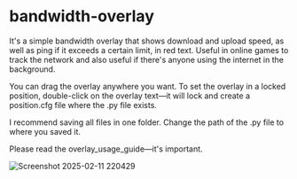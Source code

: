 # bandwidth-overlay
It's a simple bandwidth overlay that shows download and upload speed, as well as ping if it exceeds a certain limit, in red text. Useful in online games to track the network and also useful if there's anyone using the internet in the background.

You can drag the overlay anywhere you want. To set the overlay in a locked position, double-click on the overlay text—it will lock and create a position.cfg file where the .py file exists.

I recommend saving all files in one folder.
Change the path of the .py file to where you saved it.

Please read the overlay_usage_guide—it's important.

![Screenshot 2025-02-11 220429](https://github.com/user-attachments/assets/7534e4f9-ef52-4260-9d46-b3a0fca8a6f6)
